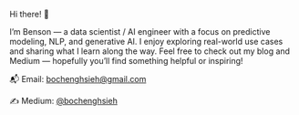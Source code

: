 Hi there! 👋

I’m Benson — a data scientist / AI engineer with a focus on predictive modeling, NLP, and generative AI.
I enjoy exploring real-world use cases and sharing what I learn along the way. Feel free to check out my blog and Medium — hopefully you’ll find something helpful or inspiring!

📬 Email: bochenghsieh@gmail.com</p>
✍️ Medium: [@bochenghsieh](https://medium.com/@bensonhsieh)

